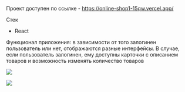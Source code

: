 Проект доступен по ссылке - https://online-shop1-15qw.vercel.app/  

Стек   

- React  

Функционал приложения: в зависимости от того залогинен пользователь или нет, отображаются разные интерфейсы. В случае, если пользователь залогинен, ему доступны карточки с описанием товаров и возможность изменять количество товаров  


![](public/images/1.jpg)    

![](public/images/2.jpg)  


